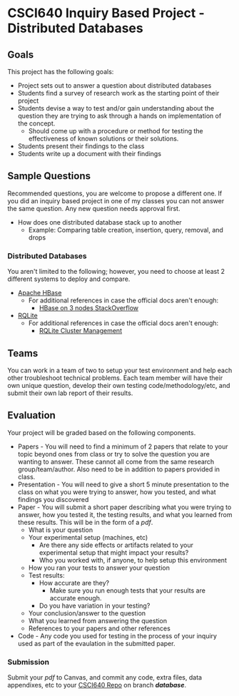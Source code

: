# CSCI640 Inquiry Based Project - Distributed Databases

## Goals
This project has the following goals:

* Project sets out to answer a question about distributed databases
* Students find a survey of research work as the starting point of their project
* Students devise a way to test and/or gain understanding about the question they are trying to ask through a hands on implementation of the concept.
    * Should come up with a procedure or method for testing the effectiveness of known solutions or their solutions.
* Students present their findings to the class
* Students write up a document with their findings

## Sample Questions

Recommended questions, you are welcome to propose a different one. If you did an inquiry based project in one of my classes you can not answer the same question. Any new question needs approval first.

* How does one distributed database stack up to another
   * Example: Comparing table creation, insertion, query, removal, and drops 


### Distributed Databases

You aren't limited to the following; however, you need to choose at least 2 different systems to deploy and compare.

* [Apache HBase](https://hbase.apache.org/book.html#quickstart_fully_distributed)
    * For additional references in case the official docs aren't enough:
        * [HBase on 3 nodes StackOverflow](https://stackoverflow.com/questions/29397659/hbase-installation-in-three-node-hadoop-cluster)
* [RQLite](https://rqlite.io/docs/quick-start/)
    * For additional references in case the official docs aren't enough:
        * [RQLite Cluster Management](https://github.com/rqlite/rqlite/blob/master/DOC/CLUSTER_MGMT.md)



## Teams

You can work in a team of two to setup your test environment and help each other troubleshoot technical problems. Each team member will have their own unique question, develop their own testing code/methodology/etc, and submit their own lab report of their results.

## Evaluation

Your project will be graded based on the following components.

* Papers - You will need to find a minimum of 2 papers that relate to your topic beyond ones from class or try to solve the question you are wanting to answer. These cannot all come from the same research group/team/author. Also need to be in addition to papers provided in class.
* Presentation - You will need to give a short 5 minute presentation to the class on what you were trying to answer, how you tested, and what findings you discovered
* Paper - You will submit a short paper describing what you were trying to answer, how you tested it, the testing results, and what you learned from these results. This will be in the form of a *pdf*.
    * What is your question
    * Your experimental setup (machines, etc)
        * Are there any side effects or artifacts related to your experimental setup that might impact your results?
        * Who you worked with, if anyone, to help setup this environment
    * How you ran your tests to answer your question
    * Test results:
        * How accurate are they?
            * Make sure you run enough tests that your results are accurate enough.
        * Do you have variation in your testing?
    * Your conclusion/answer to the question
    * What you learned from answering the question
    * References to your papers and other references
* Code - Any code you used for testing in the process of your inquiry used as part of the evaulation in the submitted paper.

### Submission

Submit your *pdf* to Canvas, and commit any code, extra files, data appendixes, etc to your [CSCI640 Repo](https://github.com/CSUChico-CSCI640) on branch ***database***.
